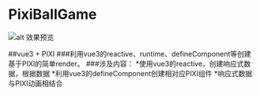# PixiBallGame

![alt 效果预览](https://ftp.bmp.ovh/imgs/2020/08/3f047d843d49b510.gif)

##vue3 + PIXI
###利用vue3的reactive、runtime、defineComponent等创建基于PIXI的简单render。
###涉及内容：
*使用vue3的reactive，创建响应式数据，根据数据
*利用vue3的defineComponent创建相对应PIXI组件
*响应式数据与PIXI动画相结合
